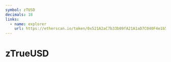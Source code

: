 ```yaml
---
symbol: zTUSD
decimals: 18
links:
  - name: explorer
    url: https://etherscan.io/token/0x521A2aC7b33b09fA21A1aD7C040F4e1b5912C1d0
---
```


# zTrueUSD
